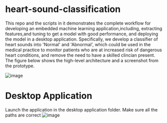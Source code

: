 # heart-sound-classification
This repo and the scripts in it demonstrates the complete workflow for developing an embedded machine learning application,including, extracting features,and tuning to get a model with good performance, and  deploying the model in a desktop application. Specifically, we develop a classifier of heart sounds into 'Normal' and 'Abnormal', which could be used in the medical practice to monitor patients who are at increased risk of dangerous heart conditions, and remove the need to have a skilled clincian present. 
The figure below shows the high-level architecture and a screenshot from the prototype.

![image](https://user-images.githubusercontent.com/60121170/170335637-6c439ac8-77ac-4a63-9c43-59dd0f52e06e.png)


# Desktop Application 
Launch the application in the desktop application folder. Make sure all the paths are correct
![image](https://user-images.githubusercontent.com/60121170/170337068-4e190933-79d1-4d71-82c2-e83cffddcdb1.png)
